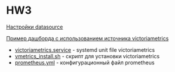 # HW3

[Настройки datasource](screen0.png)


[Пример дашборда с использованием источника victoriametrics](screen1.png)

* [victoriametrics.service](victoriametrics.service) - systemd unit file victoriametrics
* [vmetrics_install.sh](vmetrics_install.sh) - скрипт для установки victoriametrics
* [prometheus.yml](prometheus.yml) - конфигурационный файл prometheus



